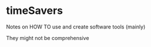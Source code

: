 # timeSavers

Notes on HOW TO use and create software tools (mainly)

They might not be comprehensive 
